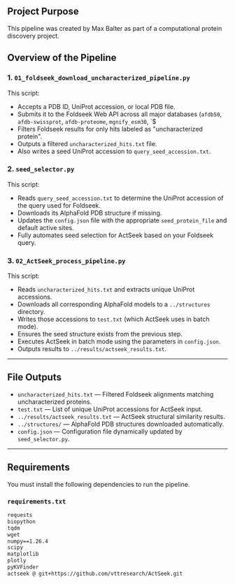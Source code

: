 ## Project Purpose

This pipeline was created by Max Balter as part of a computational protein discovery project. 

## Overview of the Pipeline

### 1. `01_foldseek_download_uncharacterized_pipeline.py`
This script:
- Accepts a PDB ID, UniProt accession, or local PDB file.
- Submits it to the Foldseek Web API across all major databases (`afdb50`, `afdb-swissprot`, `afdb-proteome`, `mgnify_esm30`, `$
- Filters Foldseek results for only hits labeled as "uncharacterized protein".
- Outputs a filtered `uncharacterized_hits.txt` file.
- Also writes a seed UniProt accession to `query_seed_accession.txt`.

### 2. `seed_selector.py`
This script:
- Reads `query_seed_accession.txt` to determine the UniProt accession of the query used for Foldseek.
- Downloads its AlphaFold PDB structure if missing.
- Updates the `config.json` file with the appropriate `seed_protein_file` and default active sites.
- Fully automates seed selection for ActSeek based on your Foldseek query.

### 3. `02_ActSeek_process_pipeline.py`
This script:
- Reads `uncharacterized_hits.txt` and extracts unique UniProt accessions.
- Downloads all corresponding AlphaFold models to a `../structures` directory.
- Writes those accessions to `test.txt` (which ActSeek uses in batch mode).
- Ensures the seed structure exists from the previous step.
- Executes ActSeek in batch mode using the parameters in `config.json`.
- Outputs results to `../results/actseek_results.txt`.

---

## File Outputs
- `uncharacterized_hits.txt` — Filtered Foldseek alignments matching uncharacterized proteins.
- `test.txt` — List of unique UniProt accessions for ActSeek input.
- `../results/actseek_results.txt` — ActSeek structural similarity results.
- `../structures/` — AlphaFold PDB structures downloaded automatically.
- `config.json` — Configuration file dynamically updated by `seed_selector.py`.

---

## Requirements

You must install the following dependencies to run the pipeline.

### `requirements.txt`
```txt
requests
biopython
tqdm
wget
numpy==1.26.4
scipy
matplotlib
plotly
pyKVFinder
actseek @ git+https://github.com/vttresearch/ActSeek.git

